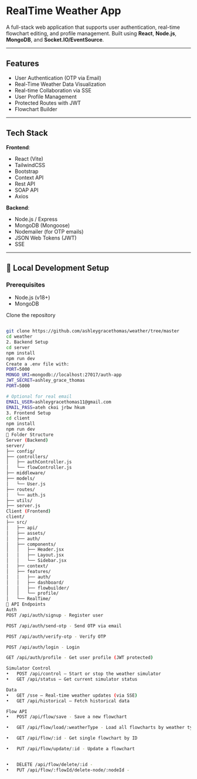 # RealTime Weather App

A full-stack web application that supports user authentication, real-time flowchart editing, and profile management. Built using **React**, **Node.js**, **MongoDB**, and **Socket.IO/EventSource**.

---

## Features

-  User Authentication (OTP via Email)
-  Real-Time Weather Data Visualization
- Real-time Collaboration via  SSE
- User Profile Management
- Protected Routes with JWT
- Flowchart Builder 

---

##  Tech Stack

**Frontend**:
- React (Vite)
- TailwindCSS
- Bootstrap
- Context API
- Rest API
- SOAP API
- Axios

**Backend**:
- Node.js / Express
- MongoDB (Mongoose)
- Nodemailer (for OTP emails)
- JSON Web Tokens (JWT)
- SSE

---

## 🧪 Local Development Setup

### Prerequisites

- Node.js (v18+)
- MongoDB

 Clone the repository
```bash

git clone https://github.com/ashleygracethomas/weather/tree/master
cd weather
2. Backend Setup
cd server
npm install
npm run dev
Create a .env file with:
PORT=5000
MONGO_URI=mongodb://localhost:27017/auth-app
JWT_SECRET=ashley_grace_thomas
PORT=5000

# Optional for real email
EMAIL_USER=ashleygracethomas11@gmail.com
EMAIL_PASS=ateh ckoi jrbw hkum
3. Frontend Setup
cd client
npm install
npm run dev
📁 Folder Structure
Server (Backend)
server/
├── config/
├── controllers/
│   ├── authController.js
│   └── flowController.js
├── middleware/
├── models/
│   └── User.js
├── routes/
│   └── auth.js
├── utils/
├── server.js
Client (Frontend)
client/
├── src/
│   ├── api/
│   ├── assets/
│   ├── auth/
│   ├── components/
│   │   ├── Header.jsx
│   │   ├── Layout.jsx
│   │   └── Sidebar.jsx
│   ├── context/
│   ├── features/
│   │   ├── auth/
│   │   ├── dashboard/
│   │   ├── flowbuilder/
│   │   └── profile/
│   └── RealTime/
📡 API Endpoints
Auth
POST /api/auth/signup - Register user

POST /api/auth/send-otp - Send OTP via email

POST /api/auth/verify-otp - Verify OTP

POST /api/auth/login - Login

GET /api/auth/profile - Get user profile (JWT protected)

Simulator Control
•	POST /api/control – Start or stop the weather simulator
•	GET /api/status – Get current simulator status

Data
•	GET /sse – Real-time weather updates (via SSE)
•	GET /api/historical – Fetch historical data

Flow API
•	POST /api/flow/save - Save a new flowchart

•	GET /api/flow/load/:weatherType - Load all flowcharts by weather type

•	GET /api/flow/:id - Get single flowchart by ID

•	PUT /api/flow/update/:id - Update a flowchart


•	DELETE /api/flow/delete/:id - 
•	PUT /api/flow/:flowId/delete-node/:nodeId - 

